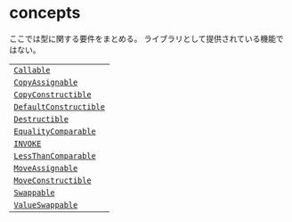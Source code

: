 # concepts

ここでは型に関する要件をまとめる。
ライブラリとして提供されている機能ではない。

| |
|------------------------------------------------------------|
| [`Callable`](concepts/Callable.md)                         |
| [`CopyAssignable`](concepts/CopyAssignable.md)             |
| [`CopyConstructible`](concepts/CopyConstructible.md)       |
| [`DefaultConstructible`](concepts/DefaultConstructible.md) |
| [`Destructible`](concepts/Destructible.md)                 |
| [`EqualityComparable`](concepts/EqualityComparable.md)     |
| [`INVOKE`](concepts/Invoke.md)                             |
| [`LessThanComparable`](concepts/LessThanComparable.md)     |
| [`MoveAssignable`](concepts/MoveAssignable.md)             |
| [`MoveConstructible`](concepts/MoveConstructible.md)       |
| [`Swappable`](concepts/Swappable.md)                       |
| [`ValueSwappable`](concepts/ValueSwappable.md)             |
